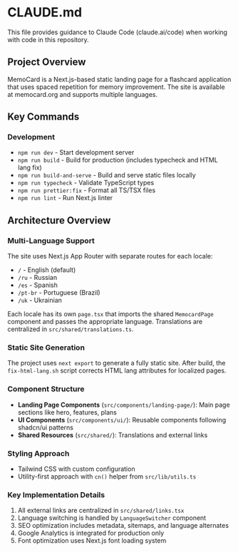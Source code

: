 # CLAUDE.md

This file provides guidance to Claude Code (claude.ai/code) when working with code in this repository.

## Project Overview

MemoCard is a Next.js-based static landing page for a flashcard application that uses spaced repetition for memory improvement. The site is available at memocard.org and supports multiple languages.

## Key Commands

### Development
- `npm run dev` - Start development server
- `npm run build` - Build for production (includes typecheck and HTML lang fix)
- `npm run build-and-serve` - Build and serve static files locally
- `npm run typecheck` - Validate TypeScript types
- `npm run prettier:fix` - Format all TS/TSX files
- `npm run lint` - Run Next.js linter

## Architecture Overview

### Multi-Language Support
The site uses Next.js App Router with separate routes for each locale:
- `/` - English (default)
- `/ru` - Russian
- `/es` - Spanish
- `/pt-br` - Portuguese (Brazil)
- `/uk` - Ukrainian

Each locale has its own `page.tsx` that imports the shared `MemocardPage` component and passes the appropriate language. Translations are centralized in `src/shared/translations.ts`.

### Static Site Generation
The project uses `next export` to generate a fully static site. After build, the `fix-html-lang.sh` script corrects HTML lang attributes for localized pages.

### Component Structure
- **Landing Page Components** (`src/components/landing-page/`): Main page sections like hero, features, plans
- **UI Components** (`src/components/ui/`): Reusable components following shadcn/ui patterns
- **Shared Resources** (`src/shared/`): Translations and external links

### Styling Approach
- Tailwind CSS with custom configuration
- Utility-first approach with `cn()` helper from `src/lib/utils.ts`

### Key Implementation Details
1. All external links are centralized in `src/shared/links.tsx`
2. Language switching is handled by `LanguageSwitcher` component
3. SEO optimization includes metadata, sitemaps, and language alternates
4. Google Analytics is integrated for production only
5. Font optimization uses Next.js font loading system